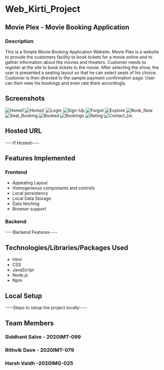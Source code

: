 # Web_Kirti_Project
## Movie Plex - Movie Booking Application
### Description 
This ia a Simple Movie Booking Application Website. Movie Plex is a website to provide the customers facility to book tickets for a movie online and to gather information about the movies and theaters. Customer needs to register at the site to book tickets to the movie. After selecting the show, the user is presented a seating layout so that he can select seats of his choice. Customer is then directed to the sample payment confirmation page. User can then view his bookings and even rate them accordingly.
## Screenshots
![Home1](https://github.com/Firestorm2602/Web_Kirti_Project/blob/main/Web-Kirti-SS/Home1.jpg?raw=true)
![Home2](https://github.com/Firestorm2602/Web_Kirti_Project/blob/main/Web-Kirti-SS/Home2..jpg?raw=true)
![Login](https://github.com/Firestorm2602/Web_Kirti_Project/blob/main/Web-Kirti-SS/Login.jpg?raw=true)
![Sign-Up](https://github.com/Firestorm2602/Web_Kirti_Project/blob/main/Web-Kirti-SS/Sign-Up.jpg?raw=true)
![Forgot](https://github.com/Firestorm2602/Web_Kirti_Project/blob/main/Web-Kirti-SS/Forgot.jpg?raw=true)
![Explore](https://github.com/Firestorm2602/Web_Kirti_Project/blob/main/Web-Kirti-SS/Explore.jpg?raw=true)
![Book_Now](https://github.com/Firestorm2602/Web_Kirti_Project/blob/main/Web-Kirti-SS/Book_Now.jpg?raw=true)
![Seat_Booking](https://github.com/Firestorm2602/Web_Kirti_Project/blob/main/Web-Kirti-SS/Seat_Booking.jpg?raw=true)
![Booked](https://github.com/Firestorm2602/Web_Kirti_Project/blob/main/Web-Kirti-SS/Booked.jpg?raw=true)
![Bookings](https://github.com/Firestorm2602/Web_Kirti_Project/blob/main/Web-Kirti-SS/Bookings.jpg?raw=true)
![Rating](https://github.com/Firestorm2602/Web_Kirti_Project/blob/main/Web-Kirti-SS/Rating.jpg?raw=true)
![Contact_Us](https://github.com/Firestorm2602/Web_Kirti_Project/blob/main/Web-Kirti-SS/Contact_Us.jpg?raw=true)

## Hosted URL
----If Hosted----

## Features Implemented
### Frontend
- Appealing Layout
- Homogeneous components and controls
- Local persistency
- Local Data Storage
- Data fetching
- Browser support

### Backend
----Backend Features----

## Technologies/Libraries/Packages Used
- Html
- CSS
- JavaScripr
- Node.js
- Npm

## Local Setup
----Steps to setup the project locally----

## Team Members
### Siddhant Salve - 2020IMT-099
### Rithvik Dave - 2020IMT-079
### Harsh Vaidh -2020IMG-025
